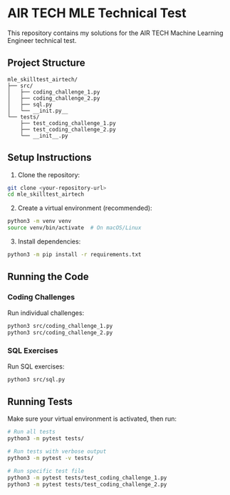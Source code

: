 # AIR TECH MLE Technical Test

This repository contains my solutions for the AIR TECH Machine Learning Engineer technical test.

## Project Structure

```
mle_skilltest_airtech/
├── src/
│   ├── coding_challenge_1.py
│   ├── coding_challenge_2.py
│   ├── sql.py
│   └── __init.py__
└── tests/
    ├── test_coding_challenge_1.py
    ├── test_coding_challenge_2.py
    └── __init__.py
```

## Setup Instructions

1. Clone the repository:
```bash
git clone <your-repository-url>
cd mle_skilltest_airtech
```

2. Create a virtual environment (recommended):
```bash
python3 -m venv venv
source venv/bin/activate  # On macOS/Linux
```

3. Install dependencies:
```bash
python3 -m pip install -r requirements.txt
```

## Running the Code

### Coding Challenges
Run individual challenges:
```bash
python3 src/coding_challenge_1.py
python3 src/coding_challenge_2.py
```

### SQL Exercises
Run SQL exercises:
```bash
python3 src/sql.py
```

## Running Tests
Make sure your virtual environment is activated, then run:
```bash
# Run all tests
python3 -m pytest tests/

# Run tests with verbose output
python3 -m pytest -v tests/

# Run specific test file
python3 -m pytest tests/test_coding_challenge_1.py
python3 -m pytest tests/test_coding_challenge_2.py
```